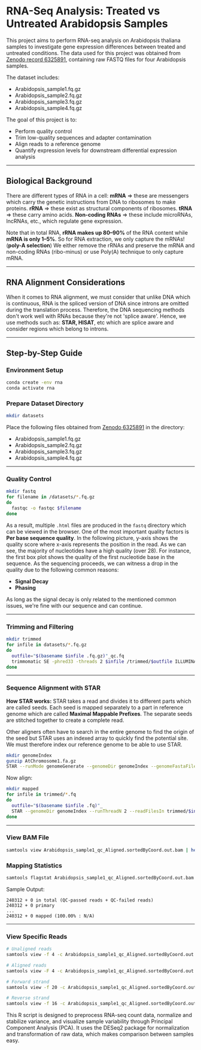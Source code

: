 # RNA-Seq Analysis: Treated vs Untreated Arabidopsis Samples

This project aims to perform RNA-seq analysis on Arabidopsis thaliana samples to investigate gene expression differences between treated and untreated conditions. The data used for this project was obtained from [Zenodo record 6325891](https://zenodo.org/record/6325891), containing raw FASTQ files for four Arabidopsis samples.

The dataset includes:

* Arabidopsis\_sample1.fq.gz
* Arabidopsis\_sample2.fq.gz
* Arabidopsis\_sample3.fq.gz
* Arabidopsis\_sample4.fq.gz

The goal of this project is to:

* Perform quality control
* Trim low-quality sequences and adapter contamination
* Align reads to a reference genome
* Quantify expression levels for downstream differential expression analysis

---

## Biological Background

There are different types of RNA in a cell:
**mRNA** => these are messengers which carry the genetic instructions from DNA to ribosomes to make proteins.
**rRNA** => these exist as structural components of ribosomes.
**tRNA** => these carry amino acids.
**Non-coding RNAs** => these include microRNAs, lncRNAs, etc., which regulate gene expression.

Note that in total RNA, **rRNA makes up 80–90%** of the RNA content while **mRNA is only 1–5%**.
So for RNA extraction, we only capture the mRNAs! (**poly-A selection**) We either remove the rRNAs and preserve the mRNA and non-coding RNAs (ribo-minus) or use Poly(A) technique to only capture mRNA.

---

## RNA Alignment Considerations

When it comes to RNA alignment, we must consider that unlike DNA which is continuous, RNA is the spliced version of DNA since introns are omitted during the translation process. Therefore, the DNA sequencing methods don't work well with RNAs because they're not 'splice aware'. Hence, we use methods such as: **STAR, HISAT**, etc which are splice aware and consider regions which belong to introns.

---

## Step-by-Step Guide

### Environment Setup

```bash
conda create -env rna
conda activate rna
```

### Prepare Dataset Directory

```bash
mkdir datasets
```

Place the following files obtained from [Zenodo 6325891](https://zenodo.org/record/6325891) in the directory:

* Arabidopsis\_sample1.fq.gz
* Arabidopsis\_sample2.fq.gz
* Arabidopsis\_sample3.fq.gz
* Arabidopsis\_sample4.fq.gz

---

### Quality Control

```bash
mkdir fastq
for filename in /datasets/*.fq.gz
do
  fastqc -o fastqc $filename
done
```

As a result, multiple `.html` files are produced in the `fastq` directory which can be viewed in the browser.
One of the most important quality factors is **Per base sequence quality**. In the following picture, y-axis shows the quality score where x-axis represents the position in the read.
As we can see, the majority of nucleotides have a high quality (over 28). For instance, the first box plot shows the quality of the first nucleotide base in the sequence. As the sequencing proceeds, we can witness a drop in the quality due to the following common reasons:

* **Signal Decay**
* **Phasing**

As long as the signal decay is only related to the mentioned common issues, we're fine with our sequence and can continue.

---

### Trimming and Filtering

```bash
mkdir trimmed
for infile in datasets/*.fq.gz
do
  outfile="$(basename $infile .fq.gz)"_qc.fq
  trimmomatic SE -phred33 -threads 2 $infile /trimmed/$outfile ILLUMINACLIP:adapters.fasta:2:30:10 LEADING:3 TRAILING:3 SLIDINGWINDOW:4:15 MINLEN:25
done
```

---

### Sequence Alignment with STAR

**How STAR works:**
STAR takes a read and divides it to different parts which are called seeds. Each seed is mapped separately to a part in reference genome which are called **Maximal Mappable Prefixes**. The separate seeds are stitched together to create a complete read.

Other aligners often have to search in the entire genome to find the origin of the seed but STAR uses an indexed array to quickly find the potential site.
We must therefore index our reference genome to be able to use STAR.

```bash
mkdir genomeIndex
gunzip AtChromosome1.fa.gz
STAR --runMode genomeGenerate --genomeDir genomeIndex --genomeFastaFiles AtChromosome1.fa --runThreadN 2
```

Now align:

```bash
mkdir mapped
for infile in trimmed/*.fq
do
  outfile="$(basename $infile .fq)"_
  STAR --genomeDir genomeIndex --runThreadN 2 --readFilesIn trimmed/$infile --outFileNamePrefix mapped/$outfile --outSAMtype BAM SortedByCoordinate --outSAMunmapped None --outFilterMismatchNmax 3 --outFilterMultimapNmax 1 --outSAMattributes All
done
```

---

### View BAM File

```bash
samtools view Arabidopsis_sample1_qc_Aligned.sortedByCoord.out.bam | head
```

### Mapping Statistics

```bash
samtools flagstat Arabidopsis_sample1_qc_Aligned.sortedByCoord.out.bam
```

Sample Output:

```
240312 + 0 in total (QC-passed reads + QC-failed reads)
240312 + 0 primary
...
240312 + 0 mapped (100.00% : N/A)
```

---

### View Specific Reads

```bash
# Unaligned reads
samtools view -f 4 -c Arabidopsis_sample1_qc_Aligned.sortedByCoord.out.bam

# Aligned reads
samtools view -F 4 -c Arabidopsis_sample1_qc_Aligned.sortedByCoord.out.bam

# Forward strand
samtools view -f 20 -c Arabidopsis_sample1_qc_Aligned.sortedByCoord.out.bam

# Reverse strand
samtools view -f 16 -c Arabidopsis_sample1_qc_Aligned.sortedByCoord.out.bam
```

This R script is designed to preprocess RNA-seq count data, normalize and stabilize variance, and visualize sample variability through Principal Component Analysis (PCA). It uses the DESeq2 package for normalization and transformation of raw data, which makes comparison between samples easy.